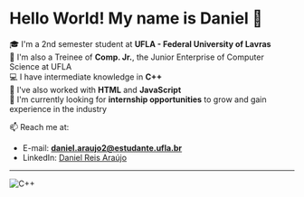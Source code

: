 # Hello World! My name is Daniel 👋

🎓 I'm a 2nd semester student at **UFLA - Federal University of Lavras**  
🏢 I'm also a Treinee of **Comp. Jr.**, the Junior Enterprise of Computer Science at UFLA  
💻 I have intermediate knowledge in **C++**  
🌱 I've also worked with **HTML** and **JavaScript**  
🚀 I'm currently looking for **internship opportunities** to grow and gain experience in the industry    

📫 Reach me at:  
- E-mail: **daniel.araujo2@estudante.ufla.br**  
- LinkedIn: [Daniel Reis Araújo](https://www.linkedin.com/in/daniel-reis-araújo-833a50361)  

---
![C++](https://img.shields.io/badge/-C++-333?style=flat&logo=cplusplus&logoColor=00599C)
